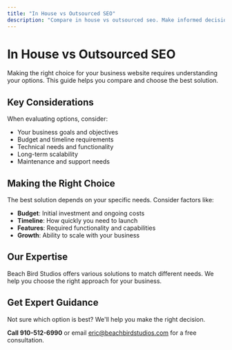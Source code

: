 ```yaml
---
title: "In House vs Outsourced SEO"
description: "Compare in house vs outsourced seo. Make informed decisions for your business website and digital marketing."
---
```


# In House vs Outsourced SEO

Making the right choice for your business website requires understanding your options. This guide helps you compare and choose the best solution.

## Key Considerations

When evaluating options, consider:

- Your business goals and objectives
- Budget and timeline requirements
- Technical needs and functionality
- Long-term scalability
- Maintenance and support needs

## Making the Right Choice

The best solution depends on your specific needs. Consider factors like:

- **Budget**: Initial investment and ongoing costs
- **Timeline**: How quickly you need to launch
- **Features**: Required functionality and capabilities
- **Growth**: Ability to scale with your business

## Our Expertise

Beach Bird Studios offers various solutions to match different needs. We help you choose the right approach for your business.

## Get Expert Guidance

Not sure which option is best? We'll help you make the right decision.

**Call 910-512-6990** or email eric@beachbirdstudios.com for a free consultation.